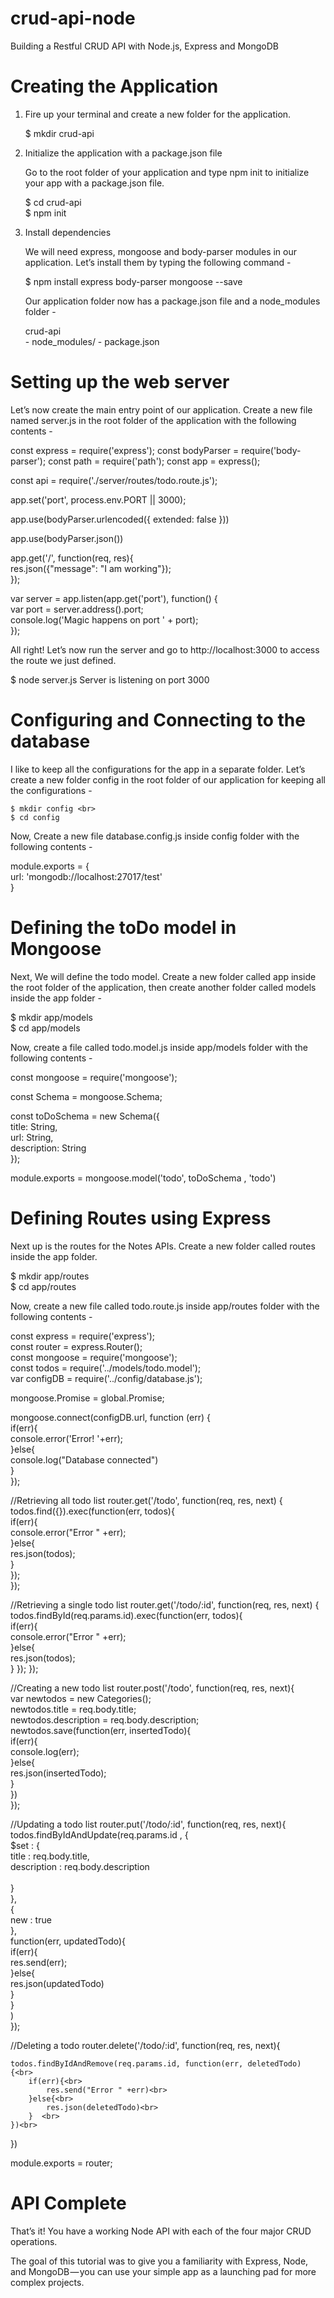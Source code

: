 # crud-api-node
Building a Restful CRUD API with Node.js, Express and MongoDB

# Creating the Application

1. Fire up your terminal and create a new folder for the application.

    $ mkdir crud-api

2. Initialize the application with a package.json file

    Go to the root folder of your application and type npm init to initialize your app with a package.json file.

    $ cd crud-api<br>
    $ npm init

3. Install dependencies

    We will need express, mongoose and body-parser modules in our application. Let’s install them by typing the following command -

    $ npm install express body-parser mongoose --save

    Our application folder now has a package.json file and a node_modules folder -

    crud-api <br>
        - node_modules/
        - package.json<br>
    
# Setting up the web server

Let’s now create the main entry point of our application. Create a new file named server.js in the root folder of the application with the following contents -

const express = require('express');
const bodyParser = require('body-parser');
const path = require('path');
const app = express();

const api = require('./server/routes/todo.route.js');

app.set('port', process.env.PORT || 3000);

app.use(bodyParser.urlencoded({ extended: false }))

app.use(bodyParser.json())

app.get('/', function(req, res){<br>
    res.json({"message": "I am working"});<br>
});

var server = app.listen(app.get('port'), function() {<br>
    var port = server.address().port;<br>
    console.log('Magic happens on port ' + port);<br>
});

All right! Let’s now run the server and go to http://localhost:3000 to access the route we just defined.

$ node server.js 
Server is listening on port 3000

# Configuring and Connecting to the database

I like to keep all the configurations for the app in a separate folder. Let’s create a new folder config in the root folder of our application for keeping all the configurations -

    $ mkdir config <br>
    $ cd config
    
Now, Create a new file database.config.js inside config folder with the following contents -

module.exports = {<br>
    url: 'mongodb://localhost:27017/test'<br>
}

# Defining the toDo model in Mongoose

Next, We will define the todo model. Create a new folder called app inside the root folder of the application, then create another folder called models inside the app folder -

$ mkdir app/models <br>
$ cd app/models

Now, create a file called todo.model.js inside app/models folder with the following contents -

const mongoose = require('mongoose'); <br>

const Schema = mongoose.Schema;  <br>

const toDoSchema = new Schema({  <br>
	title: String,  <br>
	url: String, <br>
	description: String <br>
}); <br>

module.exports = mongoose.model('todo', toDoSchema , 'todo')

# Defining Routes using Express

Next up is the routes for the Notes APIs. Create a new folder called routes inside the app folder.

$ mkdir app/routes <br>
$ cd app/routes

Now, create a new file called todo.route.js inside app/routes folder with the following contents -

const express = require('express'); <br>
const router = express.Router(); <br>
const mongoose = require('mongoose'); <br>
const todos = require('../models/todo.model'); <br>
var configDB = require('../config/database.js');<br>

mongoose.Promise = global.Promise;<br>

mongoose.connect(configDB.url, function (err) {  <br>
    if(err){<br>
		console.error('Error! '+err);<br>
	}else{<br>
        console.log("Database connected")<br>
    }<br>
}); 


//Retrieving all todo list
router.get('/todo', function(req, res, next) {<br>
   todos.find({}).exec(function(err, todos){<br>
        if(err){<br>
            console.error("Error " +err);<br>
        }else{<br>
            res.json(todos);<br>
        }<br>
   });<br>
});

//Retrieving a single todo list
router.get('/todo/:id', function(req, res, next) {<br>
    todos.findById(req.params.id).exec(function(err, todos){<br>
         if(err){<br>
             console.error("Error " +err);<br>
         }else{<br>
             res.json(todos);<br>
         }
    });
 });

//Creating a new todo list
 router.post('/todo', function(req, res, next){<br>
    var newtodos = new Categories();<br>
    newtodos.title = req.body.title;<br>
    newtodos.description = req.body.description;<br>
    newtodos.save(function(err, insertedTodo){<br>
        if(err){<br>
            console.log(err);<br>
        }else{<br>
            res.json(insertedTodo);<br>
        }   <br>
    })<br>
 });<br>

//Updating a todo list
 router.put('/todo/:id', function(req, res, next){<br>
    todos.findByIdAndUpdate(req.params.id , {<br>
            $set : {<br>
                title : req.body.title,<br>
                description : req.body.description     <br>       
            }<br>
        },<br>
        {<br>
            new : true<br>
        }, <br>
        function(err, updatedTodo){<br>
            if(err){<br>
                res.send(err);<br>
            }else{<br>
                res.json(updatedTodo)<br>
            }<br>
        }<br>
    )<br>
 });<br>

//Deleting a todo
 router.delete('/todo/:id', function(req, res, next){<br>

    todos.findByIdAndRemove(req.params.id, function(err, deletedTodo) {<br>
        if(err){<br>
            res.send("Error " +err)<br>
        }else{<br>
            res.json(deletedTodo)<br>
        }  <br>
    })<br>
    
 })<br>


module.exports = router;

# API Complete

That’s it! You have a working Node API with each of the four major CRUD operations.

The goal of this tutorial was to give you a familiarity with Express, Node, and MongoDB — you can use your simple app as a launching pad for more complex projects.
